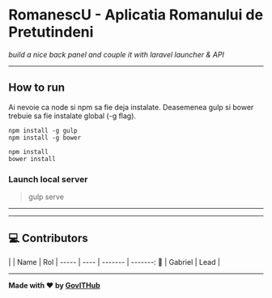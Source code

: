 # RomanescU - Aplicatia Romanului de Pretutindeni

_build a nice back panel and couple it with laravel launcher & API_


----
##  How to run
Ai nevoie ca node si npm sa fie deja instalate. Deasemenea gulp si bower trebuie sa fie instalate global (-g flag).

    npm install -g gulp
    npm install -g bower

    npm install
    bower install

### Launch local server

> gulp serve


------
------

## :computer: Contributors

|    | Name | Rol | 
----- | ---- | ------- | -------:
:boy:  |  Gabriel  | Lead | 

----------

**Made with :heart: by [GovITHub](http://ithub.gov.ro)**
